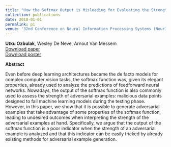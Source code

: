 ```yaml
---
title: "How the Softmax Output is Misleading for Evaluating the Strength of Adversarial Examples"
collection: publications
date: 2018-01-01
permalink: p1
venue: '32nd Conference on Neural Information Processing Systems (NeurIPS), Montréal, Canada <br /> Workshop on Security in Machine Learning (SECML), Poster presentation'
---
```

**Utku Ozbulak**, Wesley De Neve, Arnout Van Messem  <br /> [Download paper](https://arxiv.org/abs/1811.08577) <br /> [Download poster](http://academicpages.github.io/files/paper2.pdf)

**Abstract**

Even before deep learning architectures became the de facto models for complex computer vision tasks, the softmax function was, given its elegant properties, already used to analyze the predictions of feedforward neural networks. Nowadays, the output of the softmax function is also commonly used to assess the strength of adversarial examples: malicious data points designed to fail machine learning models during the testing phase. However, in this paper, we show that it is possible to generate adversarial examples that take advantage of some properties of the softmax function, leading to undesired outcomes when interpreting the strength of the adversarial examples at hand. Specifically, we argue that the output of the softmax function is a poor indicator when the strength of an adversarial example is analyzed and that this indicator can be easily tricked by already existing methods for adversarial example generation. 
